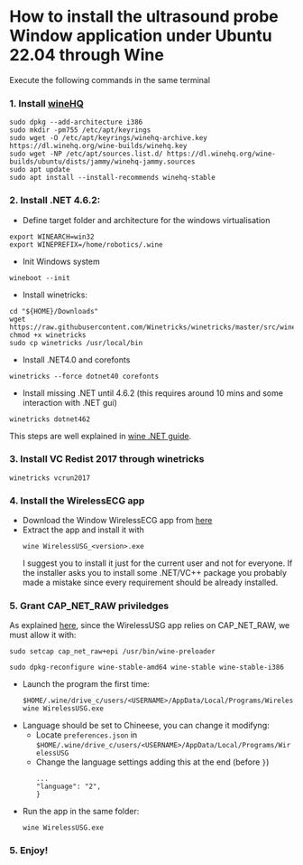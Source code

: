 # How to install the ultrasound probe Window application under Ubuntu 22.04 through Wine
Execute the following commands in the same terminal
### 1. Install [wineHQ](https://wiki.winehq.org/Ubuntu)
  ```
  sudo dpkg --add-architecture i386 
  sudo mkdir -pm755 /etc/apt/keyrings
  sudo wget -O /etc/apt/keyrings/winehq-archive.key https://dl.winehq.org/wine-builds/winehq.key
  sudo wget -NP /etc/apt/sources.list.d/ https://dl.winehq.org/wine-builds/ubuntu/dists/jammy/winehq-jammy.sources
  sudo apt update
  sudo apt install --install-recommends winehq-stable
  ```
### 2. Install .NET 4.6.2:
  - Define target folder and architecture for the windows virtualisation
  ```
  export WINEARCH=win32
  export WINEPREFIX=/home/robotics/.wine
  ```
  - Init Windows system
  ```
  wineboot --init
  ```
  - Install winetricks:
  ```
  cd "${HOME}/Downloads"
  wget  https://raw.githubusercontent.com/Winetricks/winetricks/master/src/winetricks
  chmod +x winetricks
  sudo cp winetricks /usr/local/bin
  ```
  - Install .NET4.0 and corefonts
  ```
  winetricks --force dotnet40 corefonts
  ```
  - Install missing .NET until 4.6.2 (this requires around 10 mins and some interaction with .NET gui)
  ```
  winetricks dotnet462 
  ```
  This steps are well explained in [wine .NET guide](https://appdb.winehq.org/objectManager.php?sClass=version&iId=34702).  
### 3. Install VC Redist 2017 through winetricks
  ```
  winetricks vcrun2017
  ```
### 4. Install the WirelessECG app
- Download the Window WirelessECG app from [here](http://sonostarmed.com/list_68/)
- Extract the app and install it with
  ```
  wine WirelessUSG_<version>.exe
  ```
  I suggest you to install it just for the current user and not for everyone.
  If the installer asks you to install some .NET/VC++ package you probably made a mistake since every requirement should be
  already installed.
### 5. Grant CAP_NET_RAW priviledges
As explained [here](https://wiki.winehq.org/FAQ#Failed_to_use_ICMP_.28network_ping.29.2C_this_requires_special_permissions), since the WirelessUSG app relies on CAP_NET_RAW, we must allow it with:
```
sudo setcap cap_net_raw+epi /usr/bin/wine-preloader
```
```
sudo dpkg-reconfigure wine-stable-amd64 wine-stable wine-stable-i386
```
- Launch the program the first time:
  ```
  $HOME/.wine/drive_c/users/<USERNAME>/AppData/Local/Programs/WirelessUSG
  wine WirelessUSG.exe
  ```
- Language should be set to Chineese, you can change it modifyng:
  - Locate ``preferences.json`` in ``$HOME/.wine/drive_c/users/<USERNAME>/AppData/Local/Programs/WirelessUSG``
  - Change the language settings adding this at the end (before ``}``)  
    ```
    ...
    "language": "2",
    }  
    ```
- Run the app in the same folder: 
  ```
  wine WirelessUSG.exe
  ```
### 5. Enjoy!
